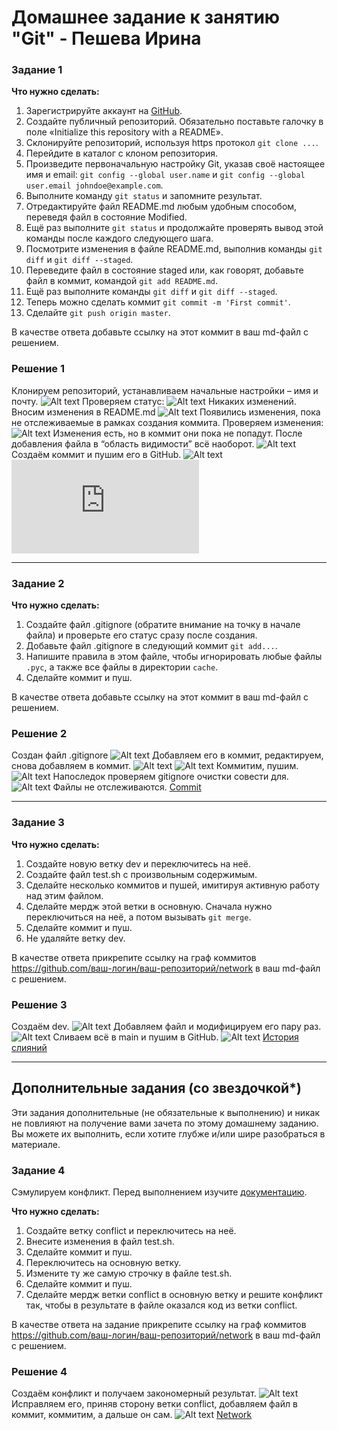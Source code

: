 # Домашнее задание к занятию "Git" - Пешева Ирина


### Задание 1
**Что нужно сделать:**

1. Зарегистрируйте аккаунт на [GitHub](https://github.com/).
1. Создайте публичный репозиторий. Обязательно поставьте галочку в поле «Initialize this repository with a README».
2. Склонируйте репозиторий, используя https протокол `git clone ...`.
3. Перейдите в каталог с клоном репозитория.
1. Произведите первоначальную настройку Git, указав своё настоящее имя и email: `git config --global user.name` и `git config --global user.email johndoe@example.com`.
1. Выполните команду `git status` и запомните результат.
1. Отредактируйте файл README.md любым удобным способом, переведя файл в состояние Modified.
1. Ещё раз выполните `git status` и продолжайте проверять вывод этой команды после каждого следующего шага.
1. Посмотрите изменения в файле README.md, выполнив команды `git diff` и `git diff --staged`.
1. Переведите файл в состояние staged или, как говорят, добавьте файл в коммит, командой `git add README.md`.
1. Ещё раз выполните команды `git diff` и `git diff --staged`.
1. Теперь можно сделать коммит `git commit -m 'First commit'`.
1. Сделайте `git push origin master`.

В качестве ответа добавьте ссылку на этот коммит в ваш md-файл с решением.

### Решение 1
Клонируем репозиторий, устанавливаем начальные настройки – имя и почту.
![Alt text](https://github.com/netology-code/sys-pattern-homework/tree/main/img/1.png)
Проверяем статус:
![Alt text](https://github.com/netology-code/sys-pattern-homework/tree/main/img/2.png)
Никаких изменений.
Вносим изменения в README.md
![Alt text](https://github.com/netology-code/sys-pattern-homework/tree/main/img/3.png)
Появились изменения, пока не отслеживаемые в рамках создания коммита.
Проверяем изменения:
![Alt text](https://github.com/netology-code/sys-pattern-homework/tree/main/img/4.png)
Изменения есть, но в коммит они пока не попадут.
После добавления файла в “область видимости” всё наоборот.
![Alt text](https://github.com/netology-code/sys-pattern-homework/tree/main/img/5.png)
Создаём коммит и пушим его в GitHub.
![Alt text](https://github.com/netology-code/sys-pattern-homework/tree/main/img/6.png)
![README.md](https://github.com/RedRatInTheHat/8.1-Git/blob/main/README.md)


---
### Задание 2
**Что нужно сделать:**

1. Создайте файл .gitignore (обратите внимание на точку в начале файла) и проверьте его статус сразу после создания.
1. Добавьте файл .gitignore в следующий коммит `git add...`.
1. Напишите правила в этом файле, чтобы игнорировать любые файлы `.pyc`, а также все файлы в директории `cache`.
1. Сделайте коммит и пуш.

В качестве ответа добавьте ссылку на этот коммит в ваш md-файл с решением.

### Решение 2
Создан файл .gitignore
![Alt text](https://github.com/netology-code/sys-pattern-homework/tree/main/img/7.png)
Добавляем его в коммит, редактируем, снова добавляем в коммит.
![Alt text](https://github.com/netology-code/sys-pattern-homework/tree/main/img/8.png)
![Alt text](https://github.com/netology-code/sys-pattern-homework/tree/main/img/9.png)
Коммитим, пушим.
![Alt text](https://github.com/netology-code/sys-pattern-homework/tree/main/img/10.png)
Напоследок проверяем gitignore очистки совести для.
![Alt text](https://github.com/netology-code/sys-pattern-homework/tree/main/img/11.png)
Файлы не отслеживаются.
[Commit](https://github.com/RedRatInTheHat/8.1-Git/commit/106063a859da774cb74b667c11ae6cb62fc147d1)


---
### Задание 3
**Что нужно сделать:**

1. Создайте новую ветку dev и переключитесь на неё.
1. Создайте файл test.sh с произвольным содержимым.
1. Сделайте несколько коммитов и пушей, имитируя активную работу над этим файлом.
1. Сделайте мердж этой ветки в основную. Сначала нужно переключиться на неё, а потом вызывать `git merge`.
1. Сделайте коммит и пуш.
2. Не удаляйте ветку dev.

В качестве ответа прикрепите ссылку на граф коммитов https://github.com/ваш-логин/ваш-репозиторий/network в ваш md-файл с решением.

### Решение 3
Создаём dev.
![Alt text](https://github.com/netology-code/sys-pattern-homework/tree/main/img/12.png)
Добавляем файл и модифицируем его пару раз.
![Alt text](https://github.com/netology-code/sys-pattern-homework/tree/main/img/13.png)
Сливаем всё в main и пушим в GitHub.
![Alt text](https://github.com/netology-code/sys-pattern-homework/tree/main/img/14.png)
[История слияний](https://github.com/RedRatInTheHat/8.1-Git/network) 

---

## Дополнительные задания (со звездочкой*)

Эти задания дополнительные (не обязательные к выполнению) и никак не повлияют на получение вами зачета по этому домашнему заданию. Вы можете их выполнить, если хотите глубже и/или шире разобраться в материале.

### Задание 4
Сэмулируем конфликт. Перед выполнением изучите [документацию](https://git-scm.com/book/ru/v2/%D0%98%D0%BD%D1%81%D1%82%D1%80%D1%83%D0%BC%D0%B5%D0%BD%D1%82%D1%8B-Git-%D0%9F%D1%80%D0%BE%D0%B4%D0%B2%D0%B8%D0%BD%D1%83%D1%82%D0%BE%D0%B5-%D1%81%D0%BB%D0%B8%D1%8F%D0%BD%D0%B8%D0%B5).

**Что нужно сделать:**

1. Создайте ветку conflict и переключитесь на неё.
2. Внесите изменения в файл test.sh. 
3. Сделайте коммит и пуш.
4. Переключитесь на основную ветку.
5. Измените ту же самую строчку в файле test.sh.
6. Сделайте коммит и пуш.
7. Сделайте мердж ветки conflict в основную ветку и решите конфликт так, чтобы в результате в файле оказался код из ветки conflict.

В качестве ответа на задание прикрепите ссылку на граф коммитов https://github.com/ваш-логин/ваш-репозиторий/network в ваш md-файл с решением.
### Решение 4
Создаём конфликт и получаем закономерный результат.
![Alt text](https://github.com/netology-code/sys-pattern-homework/tree/main/img/15.png)
Исправляем его, приняв сторону ветки conflict, добавляем файл в коммит, коммитим, а дальше он сам.
![Alt text](https://github.com/netology-code/sys-pattern-homework/tree/main/img/16.png)
[Network](https://github.com/RedRatInTheHat/8.1-Git/network) 


